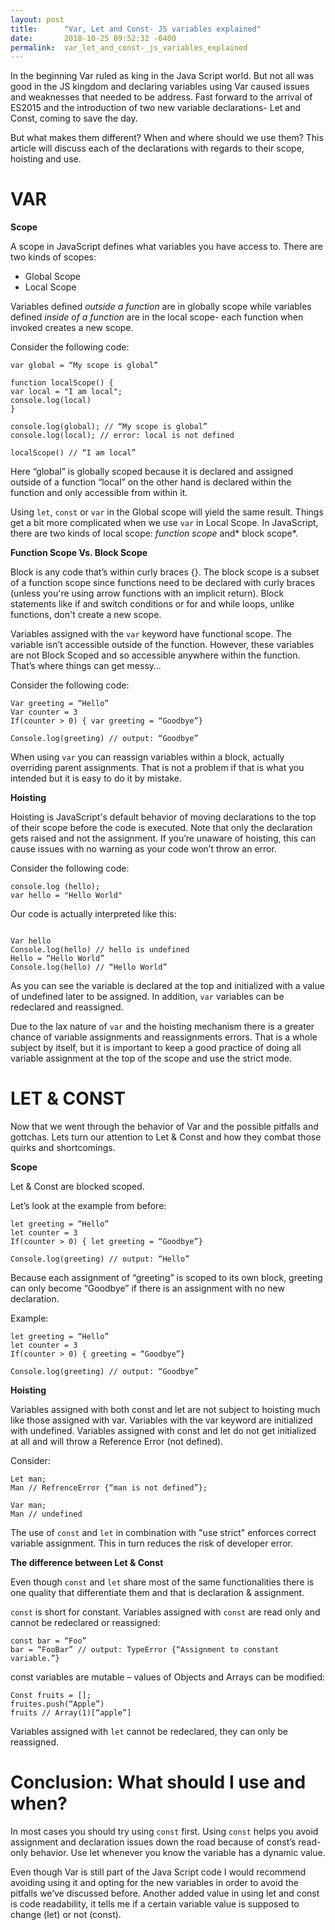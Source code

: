 ```yaml
---
layout: post
title:      "Var, Let and Const- JS variables explained"
date:       2018-10-25 09:52:32 -0400
permalink:  var_let_and_const-_js_variables_explained
---
```



In the beginning Var ruled as king in the Java Script world. But not all was good in the JS kingdom and declaring variables using Var caused issues and weaknesses that needed to be address. Fast forward to the arrival of ES2015 and the introduction of two new variable declarations- Let and Const, coming to save the day.

But what makes them different? When and where should we use them? This article will discuss each of the declarations with regards to their scope, hoisting and use. 

# VAR 
 
**Scope**

A scope in JavaScript defines what variables you have access to. There are two kinds of scopes:

* Global Scope
* Local Scope

Variables defined *outside a function* are in globally scope while variables defined *inside of a function* are in the local scope- each function when invoked creates a new scope.

Consider the following code:


```
var global = “My scope is global”

function localScope() { 
var local = "I am local"; 
console.log(local)
}

console.log(global); // “My scope is global”
console.log(local); // error: local is not defined

localScope() // “I am local”
```


Here “global” is globally scoped because it is declared and assigned outside of a function “local” on the other hand is declared within the function and only accessible from within it.

Using `let`, `const` or `var` in the Global scope will yield the same result. Things get a bit more complicated when we use `var` in Local Scope. In JavaScript, there are two kinds of local scope: *function scope* and* block scope*.


**Function Scope Vs. Block Scope**

Block is any code that’s within curly braces {}. The block scope is a subset of a function scope since functions need to be declared with curly braces (unless you're using arrow functions with an implicit return). Block statements like if and switch conditions or for and while loops, unlike functions, don't create a new scope.

Variables assigned with the `var` keyword have functional scope. The variable isn’t accessible outside of the function. However, these variables are not Block Scoped and so accessible anywhere within the function. That’s where things can get messy… 

Consider the following code:


```
Var greeting = “Hello”
Var counter = 3
If(counter > 0) { var greeting = “Goodbye”}

Console.log(greeting) // output: “Goodbye”
```

When using `var` you can reassign variables within a block, actually overriding parent assignments. That is not a problem if that is what you intended but it is easy to do it by mistake.


**Hoisting**

Hoisting is JavaScript's default behavior of moving declarations to the top of their scope before the code is executed. Note that only the declaration gets raised and not the assignment. If you’re unaware of hoisting, this can cause issues with no warning as your code won’t throw an error.

Consider the following code:


```
console.log (hello);
var hello = "Hello World"
```
Our code is actually interpreted like this:

```

Var hello 
Console.log(hello) // hello is undefined
Hello = “Hello World”
Console.log(hello) // “Hello World”
```

As you can see the variable is declared at the top and initialized with a value of undefined later to be assigned. In addition, `var` variables can be redeclared and reassigned. 

Due to the lax nature of `var` and the hoisting mechanism there is a greater chance of variable assignments and reassignments errors. That is a whole subject by itself, but it is important to keep a good practice of doing all variable assignment at the top of the scope and use the strict mode.


# LET & CONST
Now that we went through the behavior of Var and the possible pitfalls and gottchas. Lets turn our attention to Let & Const and how they combat those quirks and shortcomings.

**Scope**

Let & Const are blocked scoped. 

Let’s look at the example from before: 


```
let greeting = “Hello”
let counter = 3
If(counter > 0) { let greeting = “Goodbye”}

Console.log(greeting) // output: “Hello”
```


Because each assignment of “greeting” is scoped to its own block, greeting can only become “Goodbye” if there is an assignment with no new declaration.

Example:


```
let greeting = “Hello”
let counter = 3
If(counter > 0) { greeting = “Goodbye”}

Console.log(greeting) // output: “Goodbye”
```

**Hoisting**

Variables assigned with both const and let are not subject to hoisting much like those assigned with var. Variables with the var keyword are initialized with undefined. Variables assigned with const and let do not get initialized at all and will throw a Reference Error (not defined).

Consider:


```
Let man;
Man // RefrenceError {“man is not defined”};

Var man;
Man // undefined
```

The use of `const` and `let` in combination with "use strict" enforces correct variable assignment. This in turn reduces the risk of developer error.


**The difference between Let & Const**

Even though `const` and `let` share most of the same functionalities there is one quality that differentiate them and that is declaration & assignment.

`const` is short for constant. Variables assigned with `const` are read only and cannot be redeclared or reassigned:

```
const bar = “Foo”
bar = “FooBar” // output: TypeError {“Assignment to constant variable.”}
```

const variables are mutable – values of Objects and Arrays can be modified: 

```
Const fruits = [];
fruites.push(“Apple”)
fruits // Array(1)[“apple”]
```

Variables assigned with `let` cannot be redeclared, they can only be reassigned.


# Conclusion: What should I use and when?

In most cases you should try using `const` first. Using `const` helps you avoid assignment and declaration issues down the road because of const’s read-only behavior. Use let whenever you know the variable has a dynamic value. 

Even though Var is still part of the Java Script code I would recommend avoiding using it and opting for the new variables in order to avoid the pitfalls we’ve discussed before. Another added value in using let and const is code readability, it tells me if a certain variable value is supposed to change (let) or not (const).  









